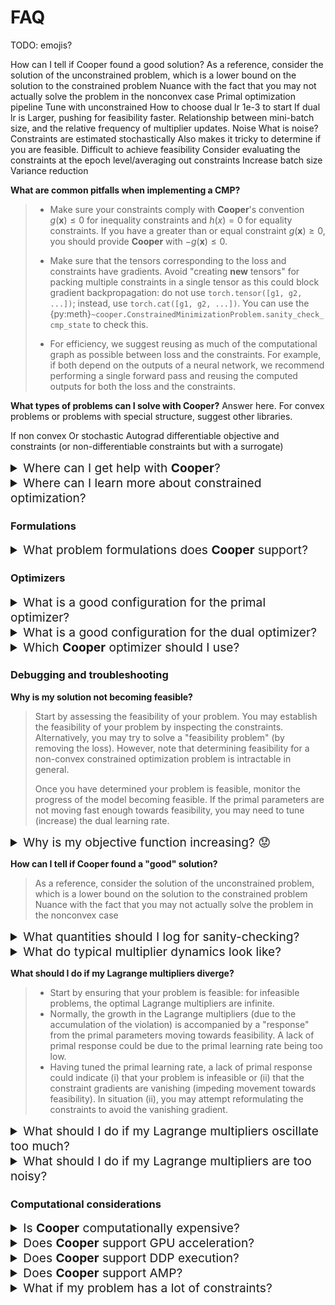 # FAQ

TODO: emojis?

How can I tell if Cooper found a good solution?
  As a reference, consider the solution of the unconstrained problem, which is a lower bound on the solution to the constrained problem
  Nuance with the fact that you may not actually solve the problem in the nonconvex case
Primal optimization pipeline
  Tune with unconstrained
How to choose dual lr
  1e-3 to start
  If dual lr is Larger, pushing for feasibility faster.
  Relationship between mini-batch size, and the relative frequency of multiplier updates.
Noise
  What is noise? Constraints are estimated stochastically
  Also makes it tricky to determine if you are feasible.
  Difficult to achieve feasibility
  Consider evaluating the constraints at the epoch level/averaging out constraints
  Increase batch size
  Variance reduction


**What are common pitfalls when implementing a CMP?**

> * Make sure your constraints comply with **Cooper**'s  convention $g(\boldsymbol{x}) \leq 0$ for inequality constraints and $h(x) = 0$ for equality constraints. If you have a greater than or equal constraint $g(\boldsymbol{x}) \geq 0$, you should provide **Cooper** with $-g(\boldsymbol{x}) \leq 0$.
>
> * Make sure that the tensors corresponding to the loss and constraints have gradients. Avoid "creating **new** tensors" for packing multiple constraints in a single tensor as this could block gradient backpropagation: do not use `torch.tensor([g1, g2, ...])`; instead, use `torch.cat([g1, g2, ...])`. You can use the {py:meth}`~cooper.ConstrainedMinimizationProblem.sanity_check_cmp_state` to check this.
>
> * For efficiency, we suggest reusing as much of the computational graph as possible between loss and the constraints. For example, if both depend on the outputs of a neural network, we recommend performing a single forward pass and reusing the computed outputs for both the loss and the constraints.

**What types of problems can I solve with <b>Cooper</b>?**
Answer here. For convex problems or problems with special structure, suggest other libraries.


If non convex
Or stochastic
Autograd differentiable objective and constraints (or non-differentiable constraints but with a surrogate)


<details>
  <summary style="font-size: 1.2rem;">
    Where can I get help with <b>Cooper</b>?
  </summary>
  <div style="margin-left: 20px;">
    You can ask questions and get help on our <a href="https://discord.gg/Aq5PjH8m6E">Discord server</a>.
  </div>
</details>

<details>
  <summary style="font-size: 1.2rem;">
    Where can I learn more about constrained optimization?
  </summary>
  <div style="margin-left: 20px;">
    You can find more on convex constrained optimization in <a href="https://web.stanford.edu/~boyd/cvxbook/">Convex Optimization</a> by Boyd and Vandenberghe.
    For non-convex constrained optimization, you can check out <a href="http://athenasc.com/nonlinbook.html">Nonlinear Programming</a> by Bertsekas.
  </div>
</details>

### Formulations

<details>
  <summary style="font-size: 1.2rem;">
    What problem formulations does <b>Cooper</b> support?
  </summary>
  <div style="margin-left: 20px;">
    <b>Cooper</b> supports the following formulations:
    <ul>
      <li><a href="https://cooper.readthedocs.io/en/latest/lagrangian_formulation.html#lagrangian-formulation">Lagrangian Formulation.</a></li>
      <li><a href="https://cooper.readthedocs.io/en/latest/lagrangian_formulation.html#augmented-lagrangian-formulation">Augmented Lagrangian Formulation.</a></li>
    </ul>
  </div>
</details>

### Optimizers

<details>
  <summary style="font-size: 1.2rem;">
    What is a good configuration for the primal optimizer?
  </summary>
  <div style="margin-left: 20px;">
    You can use whichever optimizer you prefer for your task, e.g., SGD, Adam, ...
  </div>
</details>

<details>
  <summary style="font-size: 1.2rem;">
    What is a good configuration for the dual optimizer?
  </summary>
  <div style="margin-left: 20px;">
    For the dual optimizer, we recommend starting with SGD. If the dual learning rate is difficult to tune or if the Lagrange multipliers present oscillations, we recommend using <a href="TODO">nuPI</a>.
  </div>
</details>

<details>
  <summary style="font-size: 1.2rem;">
    Which <b>Cooper</b> optimizer should I use?
  </summary>
  <div style="margin-left: 20px;">
    <b>Cooper</b> provides a range of CooperOptimizers to choose from. The <b>AlternatingDualPrimalOptimizer</b> is a good starting point. For details, <a href=https://cooper.readthedocs.io/en/latest/optim.html>see</a>.
  </div>
</details>

### Debugging and troubleshooting

**Why is my solution not becoming feasible?**

> Start by assessing the feasibility of your problem. You may establish the feasibility of your problem by inspecting the constraints. Alternatively, you may try to solve a "feasibility problem" (by removing the loss). However, note that determining feasibility for a non-convex constrained optimization problem is intractable in general.
>
> Once you have determined your problem is feasible, monitor the progress of the model becoming feasible. If the primal parameters are not moving fast enough towards feasibility, you may need to tune (increase) the dual learning rate.

<details>
  <summary style="font-size: 1.2rem;">
    Why is my objective function increasing? 😟
  </summary>
  <div style="margin-left: 20px;">
    There are several reasons why this might happen. But the most common one is that the dual learning rate is too high. Try reducing it.
  </div>
</details>

**How can I tell if Cooper found a "good" solution?**
> As a reference, consider the solution of the unconstrained problem, which is a lower bound on the solution to the constrained problem
> Nuance with the fact that you may not actually solve the problem in the nonconvex case


<details>
  <summary style="font-size: 1.2rem;">
    What quantities should I log for sanity-checking?
  </summary>
  <div style="margin-left: 20px;">
    Log the loss, the constraint violations, the multiplier values, and the Lagrangian.
  </div>
</details>

<details>
  <summary style="font-size: 1.2rem;">
    What do typical multiplier dynamics look like?
  </summary>
  <div style="margin-left: 20px;">
    Answer here. Complementary slackness.
  </div>
</details>

**What should I do if my Lagrange multipliers diverge?**
> * Start by ensuring that your problem is feasible: for infeasible problems, the optimal Lagrange multipliers are infinite.
> * Normally, the growth in the Lagrange multipliers (due to the accumulation of the violation) is accompanied by a "response" from the primal parameters moving towards feasibility. A lack of primal response could be due to the primal learning rate being too low.
> * Having tuned the primal learning rate, a lack of primal response could indicate (i) that your problem is infeasible or (ii) that the constraint gradients are vanishing (impeding movement towards feasibility). In situation (ii), you may attempt reformulating the constraints to avoid the vanishing gradient.

<details>
  <summary style="font-size: 1.2rem;">
    What should I do if my Lagrange multipliers oscillate too much?
  </summary>
  <div style="margin-left: 20px;">
    Answer here.
  </div>
</details>

<details>
  <summary style="font-size: 1.2rem;">
    What should I do if my Lagrange multipliers are too noisy?
  </summary>
  <div style="margin-left: 20px;">
    Answer here.
  </div>
</details>

### Computational considerations

<details>
  <summary style="font-size: 1.2rem;">
    Is <b>Cooper</b> computationally expensive?
  </summary>
  <div style="margin-left: 20px;">
    Answer here.
  </div>
</details>


<details>
  <summary style="font-size: 1.2rem;">
    Does <b>Cooper</b> support GPU acceleration?
  </summary>
  <div style="margin-left: 20px;">
    Answer here.
  </div>
</details>

<details>
  <summary style="font-size: 1.2rem;">
    Does <b>Cooper</b> support DDP execution?
  </summary>
  <div style="margin-left: 20px;">
    Answer here.
  </div>
</details>

<details>
  <summary style="font-size: 1.2rem;">
    Does <b>Cooper</b> support AMP?
  </summary>
  <div style="margin-left: 20px;">
    Answer here.
  </div>
</details>

<details>
  <summary style="font-size: 1.2rem;">
    What if my problem has a lot of constraints?
  </summary>
  <div style="margin-left: 20px;">
    Answer here. IndexedMultipliers, ImplicitMultipliers, etc.
  </div>

### Advanced topics


### Miscellaneous

<details>
  <summary style="font-size: 1.2rem;">
    How do I cite <b>Cooper</b>?
  </summary>
  <div style="margin-left: 20px;">
    Answer here.
  </div>
</details>

<details>
  <summary style="font-size: 1.2rem;">
    Is there a JAX version of <b>Cooper</b>?
  </summary>
  <div style="margin-left: 20px;">
    Answer here.
  </div>
</details>

<details>
  <summary style="font-size: 1.2rem;">
    Is there a TensorFlow version of <b>Cooper</b>?
  </summary>
  <div style="margin-left: 20px;">
    Answer here. TFCO is a good alternative.
  </div>
</details>
